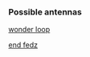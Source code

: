 ### Possible antennas

[wonder loop](http://www.g4ilo.com/wonder-loop.html)

[end fedz](http://www.universal-radio.com/catalog/hamwire/2853.html)